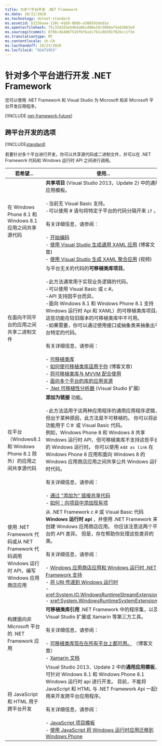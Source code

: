 ```yaml
---
title: 为多个平台开发 .NET Framework
ms.date: 10/21/2020
ms.technology: dotnet-standard
ms.assetid: b153baaa-130c-4169-860b-e580591de91e
ms.openlocfilehash: 75c33d2d2eb4bda0bcd86e19c5098af4a63863e9
ms.sourcegitcommit: 870bc4b4087510f6fba3c7b1c0d391f02bcc1f3e
ms.translationtype: MT
ms.contentlocale: zh-CN
ms.lasthandoff: 10/23/2020
ms.locfileid: "92471953"
---
```

# <a name="develop-for-multiple-platforms-with-net-framework"></a>针对多个平台进行开发 .NET Framework

您可以使用 .NET Framework 和 Visual Studio 为 Microsoft 和非 Microsoft 平台开发应用程序。

[!INCLUDE [net-framework-future](../../../includes/net-framework-future.md)]

## <a name="options-for-cross-platform-development"></a>跨平台开发的选项

[!INCLUDE[standard](../../../includes/pcl-to-standard.md)]

若要针对多个平台进行开发，你可以共享源代码或二进制文件，并可以在 .NET Framework 代码和 Windows 运行时 API 之间进行调用。

|若希望...|使用...|
|-----------------------|------------|
|在 Windows Phone 8.1 和 Windows 8.1 应用之间共享源代码|**共享项目** (Visual Studio 2013，Update 2) 中的通用应用模板。<br /><br /> -当前无 Visual Basic 支持。<br />-可以使用 # 语句将特定于平台的代码分隔开来 `if` 。<br /><br /> 有关详细信息，请参阅：<br /><br /> -   [开始编码](/windows/uwp/get-started/create-uwp-apps)<br />-   [使用 Visual Studio 生成通用 XAML 应用](https://devblogs.microsoft.com/visualstudio/using-visual-studio-to-build-universal-xaml-apps/) (博客文章) <br />-   [使用 Visual Studio 生成 XAML 聚合应用](https://channel9.msdn.com/Events/Build/2014/3-591) (视频) |
|在面向不同平台的应用之间共享二进制文件|与平台无关的代码的**可移植类库项目**。<br /><br /> -此方法通常用于实现业务逻辑的代码。<br />-可以使用 Visual Basic 或 c #。<br />-API 支持因平台而异。<br />-面向 Windows 8.1 和 Windows Phone 8.1 支持 Windows 运行时 Api 和 XAML）的可移植类库项目。 这些功能在较旧版本的可移植类库中不可用。<br />-如果需要，你可以通过使用接口或抽象类来抽象出平台特定的代码。<br /><br /> 有关详细信息，请参阅：<br /><br /> -   [可移植类库](cross-platform-development-with-the-portable-class-library.md)<br />-   [如何使可移植类库适用于你](/archive/blogs/dsplaisted/how-to-make-portable-class-libraries-work-for-you) (博客文章) <br />-   [将可移植类库与 MVVM 配合使用](using-portable-class-library-with-model-view-view-model.md) <br />-   [面向多个平台的库的应用资源](app-resources-for-libraries-that-target-multiple-platforms.md) <br />-   [.Net 可移植性分析器](https://marketplace.visualstudio.com/items?itemName=ConnieYau.NETPortabilityAnalyzer) (Visual Studio 扩展) |
|在平台（Windows8.1 和 Windows Phone 8.1 除外）的应用之间共享源代码|**添加为链接** 功能。<br /><br /> -此方法适用于这两种应用程序的通用应用程序逻辑，但出于某种原因，此方法是不可移植的。 你可以将此功能用于 C＃ 或 Visual Basic 代码。<br />     例如，Windows Phone 8 和 Windows 8 共享 Windows 运行时 API，但可移植类库不支持这些平台的 Windows 运行时。 你可以使用 `Add as link` 在 Windows Phone 8 应用和面向 Windows 8 的 Windows 应用商店应用之间共享公共 Windows 运行时代码。<br /><br /> 有关详细信息，请参阅：<br /><br /> -   [通过 "添加为" 链接共享代码](/previous-versions/windows/apps/jj714082(v=vs.105))<br />-   [如何：向项目中添加现有项](/previous-versions/visualstudio/visual-studio-2010/9f4t9t92(v=vs.100))|
|使用 .NET Framework 代码或从 NET Framework 代码调用 Windows 运行时 API，编写 Windows 应用商店应用|从 .NET Framework c # 或 Visual Basic 代码**Windows 运行时 api** ，并使用 .NET Framework 来创建 Windows 应用商店应用。 你应该注意这两个平台的 API 差异。 但是，存在帮助你处理这些差异的类。<br /><br /> 有关详细信息，请参阅：<br /><br /> -   [Windows 应用商店应用和 Windows 运行时 .NET Framework 支持](support-for-windows-store-apps-and-windows-runtime.md) <br />-   [将 URI 传递到 Windows 运行时](passing-a-uri-to-the-windows-runtime.md) <br />-   <xref:System.IO.WindowsRuntimeStreamExtensions><br />-    <xref:System.WindowsRuntimeSystemExtensions>|
|构建面向非 Microsoft 平台的 .NET Framework 应用|**可移植类库引用** .NET Framework 中的程序集，以及 Visual Studio 扩展或 Xamarin 等第三方工具。<br /><br /> 有关详细信息，请参阅：<br /><br /> -   [可移植类库现在在所有平台上都可用。](https://devblogs.microsoft.com/dotnet/portable-class-library-pcl-now-available-on-all-platforms/) （博客文章）<br />-   [Xamarin 文档](/xamarin)|
|将 JavaScript 和 HTML 用于跨平台开发|Visual Studio 2013、Update 2 中的**通用应用模板**，可针对 Windows 8.1 和 Windows Phone 8.1 Windows 运行时 api 进行开发。 目前，不能将 JavaScript 和 HTML 与 .NET Framework Api 一起使用来开发跨平台应用程序。<br /><br /> 有关详细信息，请参阅：<br /><br /> -   [JavaScript 项目模板](/previous-versions/windows/apps/hh758331(v=win.10))<br />-   [使用 JavaScript 将 Windows 运行时应用迁移到 Windows Phone](/previous-versions/windows/apps/dn636144(v=win.10))|
